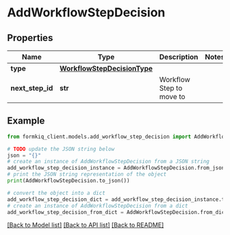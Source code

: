 # AddWorkflowStepDecision


## Properties

Name | Type | Description | Notes
------------ | ------------- | ------------- | -------------
**type** | [**WorkflowStepDecisionType**](WorkflowStepDecisionType.md) |  | 
**next_step_id** | **str** | Workflow Step to move to | 

## Example

```python
from formkiq_client.models.add_workflow_step_decision import AddWorkflowStepDecision

# TODO update the JSON string below
json = "{}"
# create an instance of AddWorkflowStepDecision from a JSON string
add_workflow_step_decision_instance = AddWorkflowStepDecision.from_json(json)
# print the JSON string representation of the object
print(AddWorkflowStepDecision.to_json())

# convert the object into a dict
add_workflow_step_decision_dict = add_workflow_step_decision_instance.to_dict()
# create an instance of AddWorkflowStepDecision from a dict
add_workflow_step_decision_from_dict = AddWorkflowStepDecision.from_dict(add_workflow_step_decision_dict)
```
[[Back to Model list]](../README.md#documentation-for-models) [[Back to API list]](../README.md#documentation-for-api-endpoints) [[Back to README]](../README.md)


